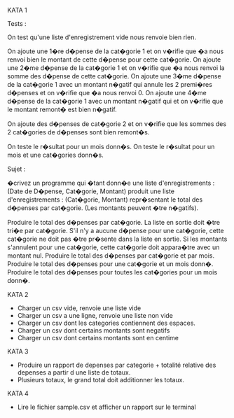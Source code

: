 
KATA 1 

Tests :

On test qu'une liste d'enregistrement vide nous renvoie bien rien.

On ajoute une 1�re d�pense de la cat�gorie 1 et on v�rifie que �a nous renvoi bien le montant de cette d�pense pour cette cat�gorie.
On ajoute une 2�me d�pense de la cat�gorie 1 et on v�rifie que �a nous renvoi la somme des d�pense de cette cat�gorie.
On ajoute une 3�me d�pense de la cat�gorie 1 avec un montant n�gatif qui annule les 2 premi�res d�penses et on v�rifie que �a nous renvoi 0.
On ajoute une 4�me d�pense de la cat�gorie 1 avec un montant n�gatif qui et on v�rifie que le montant remont� est bien n�gatif.

On ajoute des d�penses de cat�gorie 2 et on v�rifie que les sommes des 2 cat�gories de d�penses sont bien remont�s.

On teste le r�sultat pour un mois donn�s.
On teste le r�sultat pour un mois et une cat�gories donn�s.




Sujet : 

�crivez un programme qui �tant donn�e une liste d'enregistrements :
(Date de D�pense, Cat�gorie, Montant)
produit une liste d'enregistrements :
(Cat�gorie, Montant)
repr�sentant le total des d�penses par cat�gorie.
(Les montants peuvent �tre n�gatifs).


Produire le total des d�penses par cat�gorie.
La liste en sortie doit �tre tri�e par cat�gorie.
S'il n'y a aucune d�pense pour une cat�gorie, cette cat�gorie ne doit pas �tre pr�sente dans la liste en sortie.
Si les montants s'annulent pour une cat�gorie, cette cat�gorie doit appara�tre avec un montant nul.
Produire le total des d�penses par cat�gorie et par mois.
Produire le total des d�penses pour une cat�gorie et un mois donn�.
Produire le total des d�penses pour toutes les cat�gories pour un mois donn�.


KATA 2

- Charger un csv vide, renvoie une liste vide 
- Charger un csv a une ligne, renvoie une liste non vide
- Charger un csv dont les categories contiennent des espaces.
- Charger un csv dont certains montants sont negatifs
- Charger un csv dont certains montants sont en centime

KATA 3

- Produire un rapport de depenses par categorie + totalité relative des depenses a partir d une liste de totaux.
- Plusieurs totaux, le grand total doit additionner les totaux.


KATA 4

- Lire le fichier sample.csv et afficher un rapport sur le terminal
